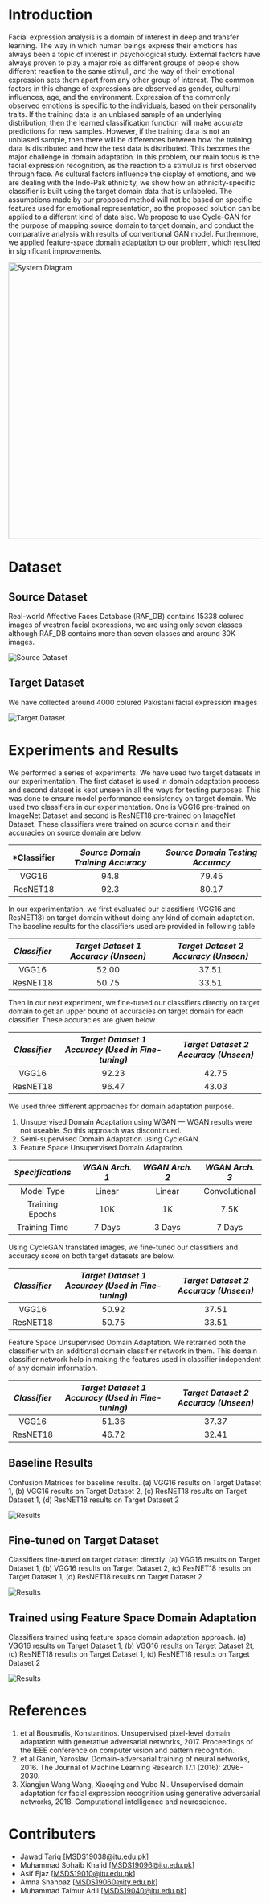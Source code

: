 # Introduction

Facial expression analysis is a domain of interest in deep
and transfer learning. The way in which human beings express their emotions has always been a topic of interest in
psychological study. External factors have always proven to
play a major role as different groups of people show different reaction to the same stimuli, and the way of their emotional expression sets them apart from any other group of
interest. The common factors in this change of expressions
are observed as gender, cultural influences, age, and the
environment. Expression of the commonly observed emotions is specific to the individuals, based on their personality
traits. If the training data is an unbiased sample of an underlying distribution, then the learned classification function will make accurate predictions for new samples. However,
if the training data is not an unbiased sample, then there will
be differences between how the training data is distributed
and how the test data is distributed. This becomes the major
challenge in domain adaptation.
In this problem, our main focus is the facial expression
recognition, as the reaction to a stimulus is first observed
through face. As cultural factors influence the display of
emotions, and we are dealing with the Indo-Pak ethnicity,
we show how an ethnicity-specific classifier is built using
the target domain data that is unlabeled. The assumptions
made by our proposed method will not be based on specific features used for emotional representation, so the proposed solution can be applied to a different kind of data also.
We propose to use Cycle-GAN for the purpose of mapping
source domain to target domain, and conduct the comparative analysis with results of conventional GAN model. Furthermore, we applied feature-space domain adaptation to
our problem, which resulted in significant improvements.

<img src="https://raw.githubusercontent.com/adaptivefer/adaptivefer.github.io/master/assets/images/SystemDiagram.jpg" alt="System Diagram" width="850" height="550">

# Dataset

## Source Dataset 

Real-world Affective Faces Database (RAF_DB) contains 15338 colured images of westren facial expressions, we are using only seven classes although RAF_DB contains more than seven classes and around 30K images.

<img src="https://raw.githubusercontent.com/adaptivefer/adaptivefer.github.io/master/assets/images/Source%20Dataset%20Stat.JPG" alt="Source Dataset">

## Target Dataset

We have collected around 4000 colured Pakistani facial expression images

<img src="https://raw.githubusercontent.com/adaptivefer/adaptivefer.github.io/master/assets/images/Target%20Dataset.JPG" alt="Target Dataset">

# Experiments and Results

We performed a series of experiments. We have used
two target datasets in our experimentation. The first dataset
is used in domain adaptation process and second dataset is
kept unseen in all the ways for testing purposes. This was
done to ensure model performance consistency on target domain. We used two classifiers in our experimentation. One
is VGG16 pre-trained on ImageNet Dataset and second is
ResNET18 pre-trained on ImageNet Dataset. These classifiers were trained on source domain and their accuracies on
source domain are below.

| *Classifier | *Source Domain Training Accuracy* | *Source Domain Testing Accuracy* |
| :--: | :--: | :--: |
| VGG16 | 94.8 | 79.45 |
| ResNET18 | 92.3 | 80.17 |

In our experimentation, we first evaluated our classifiers
(VGG16 and ResNET18) on target domain without doing
any kind of domain adaptation. The baseline results for the
classifiers used are provided in following table

| *Classifier* | *Target Dataset 1 Accuracy (Unseen)* | *Target Dataset 2 Accuracy (Unseen)* |
| :--: | :--: | :--: |
| VGG16 | 52.00 | 37.51 |
| ResNET18 | 50.75 | 33.51 |

Then in our next experiment, we fine-tuned our classifiers directly on target domain to get an upper bound of
accuracies on target domain for each classifier. These accuracies are given below

| *Classifier* | *Target Dataset 1 Accuracy (Used in Fine-tuning)* | *Target Dataset 2 Accuracy (Unseen)* |
| :--: | :--: | :--: |
| VGG16 | 92.23 | 42.75 |
| ResNET18 | 96.47 | 43.03 |

We used three different approaches for domain adaptation purpose.
1. Unsupervised Domain Adaptation using WGAN — WGAN results were not useable. So this approach was discontinued.
2. Semi-supervised Domain Adaptation using CycleGAN.
3. Feature Space Unsupervised Domain Adaptation.

| *Specifications* | *WGAN Arch. 1* | *WGAN Arch. 2* | *WGAN Arch. 3* | 
| :--: | :--: | :--: | :--: |
| Model Type | Linear | Linear | Convolutional |
| Training Epochs | 10K | 1K | 7.5K |
| Training Time | 7 Days | 3 Days | 7 Days | 

Using CycleGAN translated images, we fine-tuned our classifiers and accuracy score on both target datasets are below.

| *Classifier* | *Target Dataset 1 Accuracy (Used in Fine-tuning)* | *Target Dataset 2 Accuracy (Unseen)* |
| :--: | :--: | :--: |
| VGG16 | 50.92 | 37.51 |
| ResNET18 | 50.75 | 33.51 |

Feature Space Unsupervised Domain Adaptation. We retrained both the classifier with an additional domain classifier network in them. This domain classifier network help in making the features used in classifier independent of any domain information.

| *Classifier* | *Target Dataset 1 Accuracy (Used in Fine-tuning)* | *Target Dataset 2 Accuracy (Unseen)* |
| :--: | :--: | :--: |
| VGG16 | 51.36 | 37.37 |
| ResNET18 | 46.72 | 32.41 |


## Baseline Results

Confusion Matrices for baseline results. (a) VGG16 results on Target Dataset 1, (b) VGG16 results on Target Dataset 2, (c) ResNET18 results on Target Dataset 1, (d) ResNET18 results on Target Dataset 2

<img src="https://raw.githubusercontent.com/adaptivefer/adaptivefer.github.io/master/assets/images/Confusion%20Matrices%20for%20baseline%20results.JPG" alt="Results">

## Fine-tuned on Target Dataset

Classifiers fine-tuned on target dataset directly. (a) VGG16 results on Target Dataset 1, (b) VGG16 results on Target Dataset 2, (c) ResNET18 results on Target Dataset 1, (d) ResNET18 results on Target Dataset 2

<img src="https://raw.githubusercontent.com/adaptivefer/adaptivefer.github.io/master/assets/images/Classifiers%20fine-tuned%20on%20target%20dataset%20directly.JPG" alt="Results">

## Trained using Feature Space Domain Adaptation

Classifiers trained using feature space domain adaptation approach. (a) VGG16 results on Target Dataset 1, (b) VGG16 results on Target Dataset 2t, (c) ResNET18 results on Target Dataset 1, (d) ResNET18 results on Target Dataset 2

<img src="https://raw.githubusercontent.com/adaptivefer/adaptivefer.github.io/master/assets/images/Classifiers%20trained%20using%20feature%20space%20domain%20adaptation%20approach.JPG" alt="Results">

# References

1. et al Bousmalis, Konstantinos. Unsupervised pixel-level domain adaptation with generative adversarial networks, 2017. Proceedings of the IEEE conference on computer vision and pattern recognition.
2. et al Ganin, Yaroslav. Domain-adversarial training of neural networks, 2016. The Journal of Machine Learning Research 17.1 (2016): 2096-2030.
3. Xiangjun Wang Wang, Xiaoqing and Yubo Ni. Unsupervised domain adaptation for facial expression recognition using generative adversarial networks, 2018. Computational intelligence and neuroscience.

# Contributers

- Jawad Tariq [MSDS19038@itu.edu.pk]
- Muhammad Sohaib Khalid [MSDS19096@itu.edu.pk]
- Asif Ejaz [MSDS19010@itu.edu.pk]
- Amna Shahbaz [MSDS19060@ity.edu.pk]
- Muhammad Taimur Adil [MSDS19040@itu.edu.pk]
